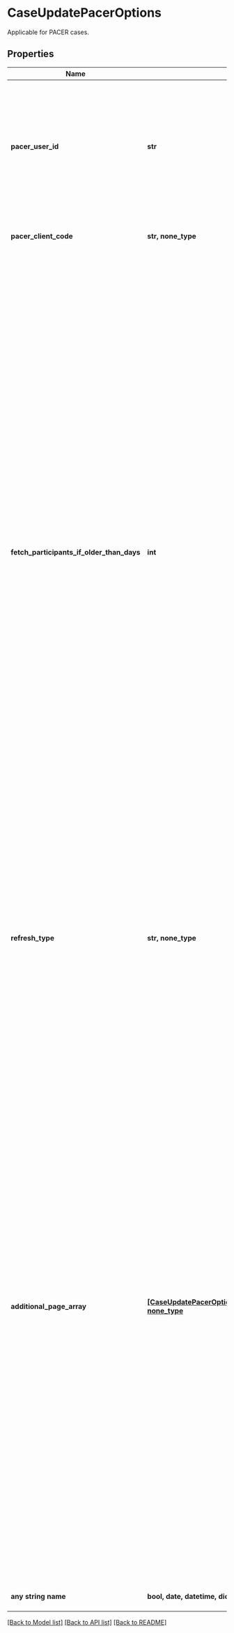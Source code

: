 # CaseUpdatePacerOptions

Applicable for PACER cases.

## Properties
Name | Type | Description | Notes
------------ | ------------- | ------------- | -------------
**pacer_user_id** | **str** | **Your PACER credentials username. This is mandatory when a PACER Case is being requested in the API. For Non PACER cases this is not mandatory. Suppose your request consists of Non PACER and PACER Cases then this needs to be passed becuase you are requesting a PACER case too.** | 
**pacer_client_code** | **str, none_type** | PACER Client Code. This is mandatory if your setting in PACER website is set to True for required client code. | [optional] 
**fetch_participants_if_older_than_days** | **int** | **Currently this option is only applicable for Federal PACER cases. You can limit how often parties and attorneys for a PACER case are fetched to reduce your PACER fees. If you are tracking cases daily or hourly you could easily end up with a large PACER bill.**  **Use Case: Cases are typically updated to check for new docket entry filings. However every update to PACER case costs money. Participants for a case change less often than docket entry filings. So fetching participants for every update might result in unnecessary PACER costs; especially on cases which have a lot of parties and attorneys. So instead of getting charged the minimum cost of $0.10 for an update which might have had few docket entries, you could end up spending $3 for every update because there were a lot of parties for that case that were also fetched.**  **With this option you can choose when to fetch parties for case based on when was it last fetched.** You can limit how often this participants are fetched in a PACER case to keep your PACER costs under control.  Min days is 0 and Max days is 100.  Example: 1.  Specifying a value of 0 ensures that participants are fetched from PACER for this case update irrespective of when the participants were last fetched. 2.  Specifying a value of 30 ensures that participants are fetched from PACER for this case update only if the last fetch was older than 30 days.  | [optional]  if omitted the server will use the default value of 0
**refresh_type** | **str, none_type** | This flag determines whether to pull only new or pull all the docket entries for a PACER case being requested.  Only one of the two values is allowed: -   fetchNewDocketEntries:      &gt;   Updates the PACER case with only new docket entries that have been added after the previous update of the case being requested. -   fetchAllDocketEntries:      &gt;   Updates the PACER case by re-parsing all dockets from #1 till latest docket entry available.  | [optional]  if omitted the server will use the default value of "fetchNewDocketEntries"
**additional_page_array** | [**[CaseUpdatePacerOptionsAdditionalPageArrayInner], none_type**](CaseUpdatePacerOptionsAdditionalPageArrayInner.md) | Currently this option is only applicable for Federal PACER cases. The default behavior of the Case Update is to fetch the Docket Report from PACER which includes the parties and attorneys too.  However if you need to fetch information for other pages in PACER you will need to specify it here. - associatedCases: &gt; This will fetch the Associated Cases page in PACER if available. This page consists of related cases especially applicable for Multi-District Litigation cases and Member Cases. Including this option will internally link all related cases in our system. Data from this page will be available via the Related Cases API. - caseSummary: &gt; This will fetch the Case Summary page in PACER if available. This page consists of additional case info which is not present in the Docket Report page. Data from this page will be structured and available as response in the Case API’s &#x60;&#x60;&#x60;additional_info&#x60;&#x60;&#x60; field. - listOfCreditors: &gt; This page will fetch the “List Of Creditors” page for PACER Bankruptcy cases of case type \&quot;bk\&quot;. Note that this page cannot be extracted for Bankruptcy cases of case type \&quot;ap\&quot; (Adversary Proceedings). This page consists of the Creditor information like the name and address of the Creditors. Data from this page will be structured and available as response in the Case API.  | [optional] 
**any string name** | **bool, date, datetime, dict, float, int, list, str, none_type** | any string name can be used but the value must be the correct type | [optional]

[[Back to Model list]](../README.md#documentation-for-models) [[Back to API list]](../README.md#documentation-for-api-endpoints) [[Back to README]](../README.md)


